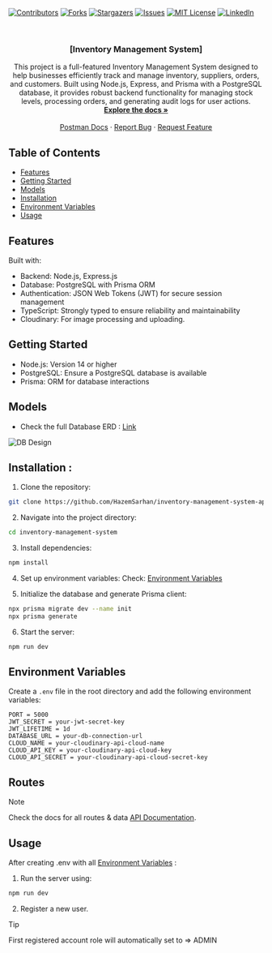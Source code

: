[![Contributors][contributors-shield]][contributors-url]
[![Forks][forks-shield]][forks-url]
[![Stargazers][stars-shield]][stars-url]
[![Issues][issues-shield]][issues-url]
[![MIT License][license-shield]][license-url]
[![LinkedIn][linkedin-shield]][linkedin-url]

<!-- PROJECT LOGO -->
<br />
<div align="center">
  <a href="https://github.com/HazemSarhan/inventory-management-system-api"></a>

<h3 align="center">[Inventory Management System]</h3>

  <p align="center">
    This project is a full-featured Inventory Management System designed to help businesses efficiently track and manage inventory, suppliers, orders, and customers. Built using Node.js, Express, and Prisma with a PostgreSQL database, it provides robust backend functionality for managing stock levels, processing orders, and generating audit logs for user actions.
    <br />
    <a href="http://localhost:5000/api-docs/"><strong>Explore the docs »</strong></a>
    <br />
    <br />
    <a href="https://documenter.getpostman.com/view/36229537/2sAY55bJix">Postman Docs</a>
    ·
    <a href="https://github.com/HazemSarhan/inventory-management-system-api/issues/new?labels=bug&template=bug-report---.md">Report Bug</a>
    ·
    <a href="https://github.com/HazemSarhan/inventory-management-system-api/issues/new?labels=enhancement&template=feature-request---.md">Request Feature</a>
  </p>
</div>

<!-- TABLE OF CONTENTS -->

## Table of Contents

- [Features](#features)
- [Getting Started](#getting-started)
- [Models](#models)
- [Installation](#installation)
- [Environment Variables](#environment-variables)
- [Usage](#usage)

## Features

Built with:

- Backend: Node.js, Express.js
- Database: PostgreSQL with Prisma ORM
- Authentication: JSON Web Tokens (JWT) for secure session management
- TypeScript: Strongly typed to ensure reliability and maintainability
- Cloudinary: For image processing and uploading.

## Getting Started

- Node.js: Version 14 or higher
- PostgreSQL: Ensure a PostgreSQL database is available
- Prisma: ORM for database interactions

## Models

- Check the full Database ERD : [Link](https://drawsql.app/teams/drag0ns-team/diagrams/inventory-management-system)
<picture>
  <img alt="DB Design" src="https://i.imgur.com/axf4Jjy.png">
</picture>

## Installation :

1. Clone the repository:

```sh
git clone https://github.com/HazemSarhan/inventory-management-system-api.git
```

2. Navigate into the project directory:

```sh
cd inventory-management-system
```

3. Install dependencies:

```sh
npm install
```

4. Set up environment variables:
   Check: [Environment Variables](#environment-variables)

5. Initialize the database and generate Prisma client:

```sh
npx prisma migrate dev --name init
npx prisma generate
```

6. Start the server:

```sh
npm run dev
```

## Environment Variables

Create a `.env` file in the root directory and add the following environment variables:

```env
PORT = 5000
JWT_SECRET = your-jwt-secret-key
JWT_LIFETIME = 1d
DATABASE_URL = your-db-connection-url
CLOUD_NAME = your-cloudinary-api-cloud-name
CLOUD_API_KEY = your-cloudinary-api-cloud-key
CLOUD_API_SECRET = your-cloudinary-api-cloud-secret-key
```

## Routes

> [!NOTE]
> Check the docs for all routes & data [API Documentation](https://documenter.getpostman.com/view/36229537/2sAY55bJix).

## Usage

After creating .env with all [Environment Variables](#environment-variables) :

1. Run the server using:

```sh
npm run dev
```

2. Register a new user.

> [!TIP]
> First registered account role will automatically set to => ADMIN

[contributors-shield]: https://img.shields.io/github/contributors/HazemSarhan/inventory-management-system-api?style=for-the-badge
[contributors-url]: https://github.com/HazemSarhan/inventory-management-system-api/graphs/contributors
[forks-shield]: https://img.shields.io/github/forks/HazemSarhan/inventory-management-system-api.svg?style=for-the-badge
[forks-url]: https://github.com/HazemSarhan/inventory-management-system-api/network/members
[stars-shield]: https://img.shields.io/github/stars/HazemSarhan/inventory-management-system-api.svg?style=for-the-badge
[stars-url]: https://github.com/HazemSarhan/inventory-management-system-api/stargazers
[issues-shield]: https://img.shields.io/github/issues/HazemSarhan/inventory-management-system-api.svg?style=for-the-badge
[issues-url]: https://github.com/HazemSarhan/inventory-management-system-api/issues
[license-shield]: https://img.shields.io/github/license/HazemSarhan/inventory-management-system-api.svg?style=for-the-badge
[license-url]: https://github.com/HazemSarhan/inventory-management-system-api/master/LICENSE.txt
[linkedin-shield]: https://img.shields.io/badge/-LinkedIn-black.svg?style=for-the-badge&logo=linkedin&colorB=555
[linkedin-url]: https://www.linkedin.com/in/hazemmegahed/
[product-screenshot]: images/screenshot.png
[node-js]: https://svgur.com/i/19bZ.svg
[express-js]: https://svgur.com/i/19a1.svg
[mongo-db]: https://svgur.com/i/19b4.svg
[jwt]: https://svgshare.com/i/19bi.svg
[db]: https://i.imgur.com/0CzwXXA.png
